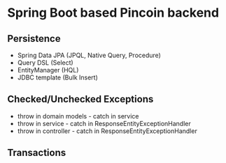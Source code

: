 # Spring Boot based Pincoin backend

## Persistence
- Spring Data JPA (JPQL, Native Query, Procedure)
- Query DSL (Select)
- EntityManager (HQL)
- JDBC template (Bulk Insert)

## Checked/Unchecked Exceptions
- throw in domain models - catch in service
- throw in service - catch in ResponseEntityExceptionHandler
- throw in controller - catch in ResponseEntityExceptionHandler

## Transactions
